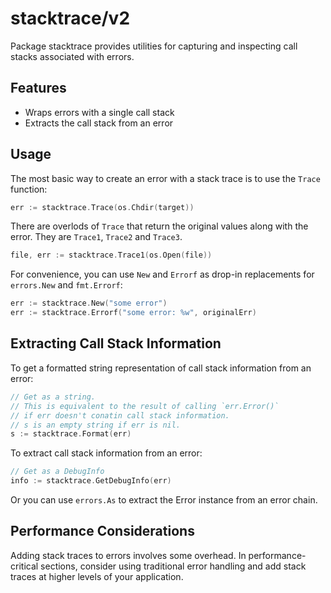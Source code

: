 # stacktrace/v2

Package stacktrace provides utilities for capturing and inspecting call stacks associated with errors.

## Features

- Wraps errors with a single call stack
- Extracts the call stack from an error

## Usage

The most basic way to create an error with a stack trace is to use the `Trace` function:

```go
err := stacktrace.Trace(os.Chdir(target))
```

There are overlods of `Trace` that return the original values along with the error.
They are `Trace1`, `Trace2` and `Trace3`.

```go
file, err := stacktrace.Trace1(os.Open(file))
```

For convenience, you can use `New` and `Errorf` as drop-in replacements for `errors.New` and `fmt.Errorf`:

```go
err := stacktrace.New("some error")
err := stacktrace.Errorf("some error: %w", originalErr)
```

## Extracting Call Stack Information

To get a formatted string representation of call stack information from an error:

```go
// Get as a string.
// This is equivalent to the result of calling `err.Error()`
// if err doesn't conatin call stack information.
// s is an empty string if err is nil.
s := stacktrace.Format(err)
```

To extract call stack information from an error:

```go
// Get as a DebugInfo
info := stacktrace.GetDebugInfo(err)
```

Or you can use `errors.As` to extract the Error instance from an error chain.

## Performance Considerations

Adding stack traces to errors involves some overhead. In performance-critical
sections, consider using traditional error handling and add stack traces at
higher levels of your application.
